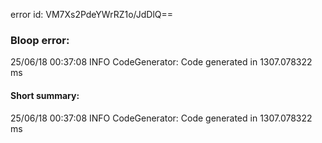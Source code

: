 error id: VM7Xs2PdeYWrRZ1o/JdDlQ==
### Bloop error:

25/06/18 00:37:08 INFO CodeGenerator: Code generated in 1307.078322 ms
#### Short summary: 

25/06/18 00:37:08 INFO CodeGenerator: Code generated in 1307.078322 ms